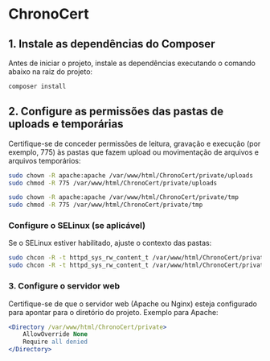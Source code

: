 # ChronoCert

## 1. Instale as dependências do Composer

Antes de iniciar o projeto, instale as dependências executando o comando abaixo na raiz do projeto:

```bash
composer install
```

## 2. Configure as permissões das pastas de uploads e temporárias

Certifique-se de conceder permissões de leitura, gravação e execução (por exemplo, 775) às pastas que fazem upload ou movimentação de arquivos e arquivos temporários:

```bash
sudo chown -R apache:apache /var/www/html/ChronoCert/private/uploads
sudo chmod -R 775 /var/www/html/ChronoCert/private/uploads

sudo chown -R apache:apache /var/www/html/ChronoCert/private/tmp
sudo chmod -R 775 /var/www/html/ChronoCert/private/tmp
```

### Configure o SELinux (se aplicável)

Se o SELinux estiver habilitado, ajuste o contexto das pastas:

```bash
sudo chcon -R -t httpd_sys_rw_content_t /var/www/html/ChronoCert/private/uploads
sudo chcon -R -t httpd_sys_rw_content_t /var/www/html/ChronoCert/private/tmp
```

### 3. Configure o servidor web

Certifique-se de que o servidor web (Apache ou Nginx) esteja configurado para apontar para o diretório do projeto. Exemplo para Apache:

```apache
<Directory /var/www/html/ChronoCert/private>
    AllowOverride None
    Require all denied
</Directory>
```